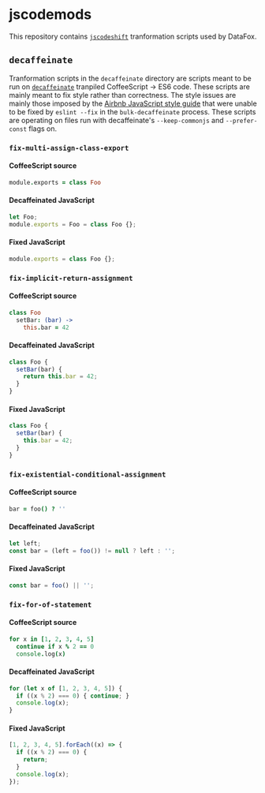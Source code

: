 # jscodemods

This repository contains [`jscodeshift`](jscodeshift) tranformation scripts used by DataFox.

## `decaffeinate`

Tranformation scripts in the `decaffeinate` directory are scripts meant to be run on [`decaffeinate`](decaffeinate) tranpiled CoffeeScript -> ES6 code.
These scripts are mainly meant to fix style rather than correctness.
The style issues are mainly those imposed by the [Airbnb JavaScript style guide](airbnb) that were unable to be fixed by `eslint --fix` in the `bulk-decaffeinate` process.
These scripts are operating on files run with decaffeinate's `--keep-commonjs` and `--prefer-const` flags on.


### `fix-multi-assign-class-export`

#### CoffeeScript source

```coffeescript
module.exports = class Foo
```

#### Decaffeinated JavaScript

```javascript
let Foo;
module.exports = Foo = class Foo {};
```

#### Fixed JavaScript

```javascript
module.exports = class Foo {};
```


### `fix-implicit-return-assignment`

#### CoffeeScript source

```coffeescript
class Foo
  setBar: (bar) ->
    this.bar = 42
```

#### Decaffeinated JavaScript

```javascript
class Foo {
  setBar(bar) {
    return this.bar = 42;
  }
}
```

#### Fixed JavaScript

```javascript
class Foo {
  setBar(bar) {
    this.bar = 42;
  }
}
```


### `fix-existential-conditional-assignment`

#### CoffeeScript source

```coffeescript
bar = foo() ? ''
```

#### Decaffeinated JavaScript

```javascript
let left;
const bar = (left = foo()) != null ? left : '';
```

#### Fixed JavaScript

```javascript
const bar = foo() || '';
```


### `fix-for-of-statement`

#### CoffeeScript source

```coffeescript
for x in [1, 2, 3, 4, 5]
  continue if x % 2 == 0
  console.log(x)
```

#### Decaffeinated JavaScript

```javascript
for (let x of [1, 2, 3, 4, 5]) {
  if ((x % 2) === 0) { continue; }
  console.log(x);
}
```

#### Fixed JavaScript

```javascript
[1, 2, 3, 4, 5].forEach((x) => {
  if ((x % 2) === 0) {
    return;
  }
  console.log(x);
});
```


<!-- Links -->
[jscodeshift]: https://github.com/facebook/jscodeshift
[decaffeinate]: https://github.com/decaffeinate/decaffeinate
[airbnb]: https://github.com/airbnb/javascript

